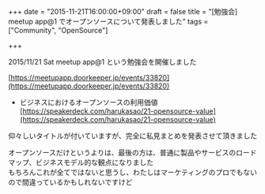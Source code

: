 +++
date = "2015-11-21T16:00:00+09:00"
draft = false
title = "[勉強会] meetup app@1 でオープンソースについて発表しました"
tags = ["Community", "OpenSource"]

+++

2015/11/21 Sat meetup app@1 という勉強会を開催しました

[https://meetupapp.doorkeeper.jp/events/33820](https://meetupapp.doorkeeper.jp/events/33820)


* ビジネスにおけるオープンソースの利用価値  
[https://speakerdeck.com/harukasao/21-opensource-value](https://speakerdeck.com/harukasao/21-opensource-value)

仰々しいタイトルが付いていますが、完全に私見まとめを発表させて頂きました

オープンソースだけというよりは、最後の方は、普通に製品やサービスのロードマップ、ビジネスモデル的な観点になりました  
もちろんこれが全てではないと思うし、わたしはマーケティングのプロでもないので間違っているかもしれないですけど
